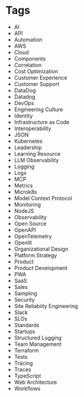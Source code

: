 # Tags

- AI
- API
- Automation
- AWS
- Cloud
- Components
- Correlation
- Cost Optimization
- Customer Experience
- Customer Support
- DataDog
- Datadog
- DevOps
- Engineering Culture
- Identity
- Infrastructure as Code
- Interoperability
- JSON
- Kubernetes
- Leadership
- Learning Resource
- LLM Observability
- Logging
- Logs
- MCP
- Metrics
- Microk8s
- Model Context Protocol
- Monitoring
- NodeJS
- Observability
- Open Source
- OpenAPI
- OpenTelemetry
- Openlit
- Organizational Design
- Platform Strategy
- Product
- Product Development
- PWA
- SaaS
- Sales
- Sampling
- Security
- Site Reliabiity Engineering
- Slack
- SLOs
- Standards
- Startups
- Structured Logging
- Team Management
- Terraform
- Tests
- Tracing
- Traces
- TypeScript
- Web Architecture
- Workflows

